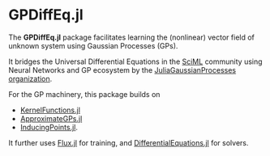 # GPDiffEq.jl

The **GPDiffEq.jl** package facilitates learning the (nonlinear) vector field of unknown system using Gaussian Processes (GPs). 

It bridges the Universal Differential Equations in the [SciML](https://sciml.ai/) community using Neural Networks and GP ecosystem by the [JuliaGaussianProcesses organization](https://github.com/JuliaGaussianProcesses/).

For the GP machinery, this package builds on 
- [KernelFunctions.jl](https://github.com/JuliaGaussianProcesses/KernelFunctions.jl)
- [ApproximateGPs.jl](https://github.com/JuliaGaussianProcesses/ApproximateGPs.jl)
- [InducingPoints.jl](https://github.com/JuliaGaussianProcesses/InducingPoints.jl).

It further uses [Flux.jl](https://github.com/FluxML/Flux.jl) for training, and [DifferentialEquations.jl](https://github.com/SciML/DifferentialEquations.jl) for solvers. 

